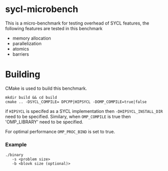 # sycl-microbench

This is a micro-benchmark for testing overhead of SYCL features, the following features are tested in this benchmark 

* memory allocation
* parallelization 
* atomics 
* barriers

# Building 

CMake is used to build this benchmark. 

```
mkdir build && cd build
cmake .. -DSYCL_COMPILE= DPCPP|HIPSYCL -DOMP_COMPILE=true|false
```
if `HIPSYCL` is specifed as a SYCL implementation then `-DHIPSYCL_INSTALL_DIR` need to be specified. Similary, when `OMP_COMPILE` is true then 'OMP_LIBRARY' need to be specified. 

For optimal performance `OMP_PROC_BIND` is set to true. 

### Example

```
./binary 
   -s <problem size>
   -b <blovk size (optional)>
```

